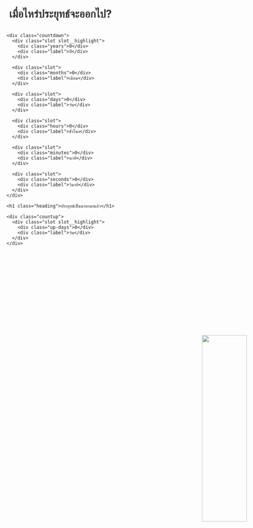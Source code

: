 <!DOCTYPE html>
<html lang="en">

<head>
  <meta charset="UTF-8" />
  <meta name="viewport" content="width=device-width, initial-scale=1.0" />
  <meta http-equiv="X-UA-Compatible" content="ie=edge" />

  <!-- Primary Meta Tags -->
  <title>เมื่อไหร่ประยุทธ์จะออกไป?</title>
  <meta name="title" content="เมื่อไหร่ประยุทธ์จะออกไป?" />
  <meta name="description" content="นับเวลาถอยหลังถึงวันที่พลเอกประยุทธ์ จันทร์โอชา จะหมดวาระการเป็นนายกรัฐมนตรี" />

  <!-- Open Graph / Facebook -->
  <meta property="og:type" content="website" />
  <meta property="og:url" content="" />
  <meta property="og:title" content="เมื่อไหร่ประยุทธ์จะออกไป?" />
  <meta property="og:description"
    content="นับเวลาถอยหลังถึงวันที่พลเอกประยุทธ์ จันทร์โอชา จะหมดวาระการเป็นนายกรัฐมนตรี" />
  <meta property="og:image" content="/prayuth.jpg" />

  <!-- Twitter -->
  <meta property="twitter:card" content="summary_large_image" />
  <meta property="twitter:url" content="" />
  <meta property="twitter:title" content="เมื่อไหร่ประยุทธ์จะออกไป?" />
  <meta property="twitter:description"
    content="นับเวลาถอยหลังถึงวันที่พลเอกประยุทธ์ จันทร์โอชา จะหมดวาระการเป็นนายกรัฐมนตรี" />
  <meta property="twitter:image" content="/prayuth.jpg" />

  <link href="https://fonts.googleapis.com/css?family=Chonburi&display=swap" rel="stylesheet" />

  <style>
    body {
      margin: 0;
      font-family: 'Chonburi', 'Sukhumvit', -apple-system, BlinkMacSystemFont,
        'Segoe UI', Roboto, Oxygen, Ubuntu, Cantarell, 'Open Sans',
        'Helvetica Neue', 'Tahoma', sans-serif;
    }

    * {
      box-sizing: border-box;
    }

    .heading a {
      color: inherit;
      text-decoration: none;
    }

    .heading {
      color: #333;
      text-align: center;
    }

    .container {
      display: flex;
      flex-direction: column;
      align-items: center;
      justify-content: center;
      min-height: 100vh;
      padding: 1em;
    }

    .countdown {
      display: grid;
      grid-template-columns: repeat(6, 1fr);

      grid-gap: 25px;

      align-items: center;
      justify-content: center;

      margin: 30px 0;
    }

    .slot {
      transition: all 1px ease-in-out;
      text-align: center;
      cursor: pointer;

      color: #222;

      -webkit-tap-highlight-color: rgba(255, 255, 255, 0.2);
    }

    .slot.slot.slot__highlight .label {
      color: #eee;
    }

    .slot.slot__highlight {
      background: #3b5171;
      padding: 1em 1.8em;
      color: white;
      box-shadow: 0px 3px 8px rgba(59, 81, 113, 0.3);
    }

    .slot :first-child {
      font-size: 4.5em;
      font-weight: bold;
    }

    .slot .label {
      font-size: 1.5em;
      margin-top: 15px;

      color: #333;
    }

    .i-love-prayuth {
      position: fixed;
      bottom: 0;
      right: 0;
      width: 35%;
      margin-bottom: -10px;
    }
    @media (max-width: 830px) {
      .countdown {
        grid-template-columns: repeat(3, 1fr);
      }

      .slot :first-child {
        font-size: 3.5em;
      }

      .heading {
        font-size: 1.8em;
      }
      .i-love-prayuth {
        position: relative;
        margin-top: 50px;
        width: 100%;
      }
    }

    @media (max-width: 300px) {
      .countdown {
        grid-template-columns: repeat(2, 1fr);
      }

      .slot :first-child {
        font-size: 2em;
      }

      .heading {
        font-size: 1.2em;
      }
    }

    .countup {
      margin-top: 25px;
    }
  </style>
</head>

<body>
  <div class="container">
    <h1 class="heading">
      <a href="https://du6pey.github.io/test/">เมื่อไหร่ประยุทธ์จะออกไป?</a>
    </h1>

    <div class="countdown">
      <div class="slot slot__highlight">
        <div class="years">0</div>
        <div class="label">ปี</div>
      </div>

      <div class="slot">
        <div class="months">0</div>
        <div class="label">เดือน</div>
      </div>

      <div class="slot">
        <div class="days">0</div>
        <div class="label">วัน</div>
      </div>

      <div class="slot">
        <div class="hours">0</div>
        <div class="label">ชั่วโมง</div>
      </div>

      <div class="slot">
        <div class="minutes">0</div>
        <div class="label">นาที</div>
      </div>

      <div class="slot">
        <div class="seconds">0</div>
        <div class="label">วินาที</div>
      </div>
    </div>

    <h1 class="heading">ประยุทธ์เป็นนายกมาแล้ว</h1>

    <div class="countup">
      <div class="slot slot__highlight">
        <div class="up-days">0</div>
        <div class="label">วัน</div>
      </div>
    </div>
  </div>
  <img class="i-love-prayuth" src="prayuth_song.png">
  <script>
    const yearsEl = document.querySelector('.years')
    const monthsEl = document.querySelector('.months')
    const daysEl = document.querySelector('.days')
    const hoursEl = document.querySelector('.hours')
    const minutesEl = document.querySelector('.minutes')
    const secondsEl = document.querySelector('.seconds')

    const upDaysEl = document.querySelector('.up-days')

    // First day of the NCPO coup: 22 พฤษภาคม 2557 เวลา 16:30 น.
    const coupDate = new Date('05/22/2014 16:30:00 UTC+0700')
    const leaveDate = new Date('2023-05-06')

    let timer

    function countdown() {
      const currentDate = Date.now()

      // difference of dates
      const difference = leaveDate - currentDate

      // if difference is negative than it's pass the target date
      if (difference < 0) {
        clearInterval(timer)

        return
      }

      const _second = 1000
      const _minute = _second * 60
      const _hour = _minute * 60
      const _day = _hour * 24
      const _month = _day * 30
      const _year = _month * 12

      // calculate dates
      let years = Math.floor(difference / _year)
      let months = Math.floor((difference % _year) / _month)
      let days = Math.floor((difference % _month) / _day)
      let hours = Math.floor((difference % _day) / _hour)
      let minutes = Math.floor((difference % _hour) / _minute)
      let seconds = Math.floor((difference % _minute) / _second)

      // fix dates so that it will show two digets
      days = String(days).length >= 2 ? days : '0' + days
      hours = String(hours).length >= 2 ? hours : '0' + hours
      minutes = String(minutes).length >= 2 ? minutes : '0' + minutes
      seconds = String(seconds).length >= 2 ? seconds : '0' + seconds

      yearsEl.innerHTML = years
      monthsEl.innerHTML = months
      daysEl.innerHTML = days
      hoursEl.innerHTML = hours
      minutesEl.innerHTML = minutes
      secondsEl.innerHTML = seconds

      const beenPrimeMinisterForDays = Math.ceil(
        (currentDate - coupDate) / 1000 / 60 / 60 / 24
      )

      upDaysEl.innerHTML = beenPrimeMinisterForDays
    }

    timer = setInterval(countdown, 1000)
  </script>
</body>

</html>
